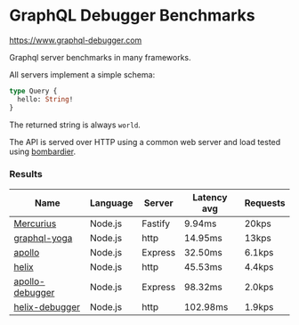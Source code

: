 <!-- README.md is generated from README.ecr, do not edit -->

# GraphQL Debugger Benchmarks

https://www.graphql-debugger.com

Graphql server benchmarks in many frameworks.

All servers implement a simple schema:

```graphql
type Query {
  hello: String!
}
```

The returned string is always `world`.

The API is served over HTTP using a common web server and load tested using [bombardier](https://github.com/codesenberg/bombardier).

### Results

| Name                          | Language      | Server          | Latency avg      | Requests      |
| ----------------------------  | ------------- | --------------- | ---------------- | ------------- |
| [Mercurius](https://github.com/mercurius-js/mercurius) | Node.js | Fastify | 9.94ms | 20kps |
| [graphql-yoga](https://github.com/dotansimha/graphql-yoga) | Node.js | http | 14.95ms | 13kps |
| [apollo](https://github.com/apollographql/apollo-server) | Node.js | Express | 32.50ms | 6.1kps |
| [helix](https://github.com/contra/graphql-helix) | Node.js | http | 45.53ms | 4.4kps |
| [apollo-debugger](https://graphql-debugger.com/docs/plugins/apollo) | Node.js | Express | 98.32ms | 2.0kps |
| [helix-debugger](https://github.com/rocket-connect/graphql-debugger) | Node.js | http | 102.98ms | 1.9kps |
